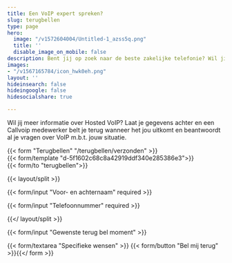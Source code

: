 ```yaml
---
title: Een VoIP expert spreken?
slug: terugbellen
type: page
hero:
  image: "/v1572604004/Untitled-1_azss5q.png"
  title: ''
  disable_image_on_mobile: false
description: Bent jij op zoek naar de beste zakelijke telefonie? Wil jij informatie over Hosted VoIP voor jouw sitautie? Laat je gegevens achter en een Callvoip medewerker neemt contact met je op.
images:
- "/v1567165784/icon_hwk0eh.png"
layout: ''
hideinsearch: false
hideingoogle: false
hidesocialshare: true

---
```

Wil jij meer informatie over Hosted VoIP? Laat je gegevens achter en een Callvoip medewerker belt je terug wanneer het jou uitkomt en beantwoordt al je vragen over VoIP m.b.t. jouw situatie.

{{< form "Terugbellen" "/terugbellen/verzonden" >}}  
{{< form/template "d-5f1602c68c8a42919ddf340e285386e3">}}  
{{< form/to "terugbellen">}}

{{< layout/split >}}

{{< form/input "Voor- en achternaam" required >}}

{{< form/input "Telefoonnummer" required >}}

{{</ layout/split >}}

{{< form/input "Gewenste terug bel moment" >}}

{{< form/textarea "Specifieke wensen" >}} {{< form/button "Bel mij terug" >}}{{</ form >}}
